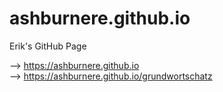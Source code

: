 ashburnere.github.io
=======================

Erik's GitHub Page

--> https://ashburnere.github.io <br>
--> https://ashburnere.github.io/grundwortschatz
